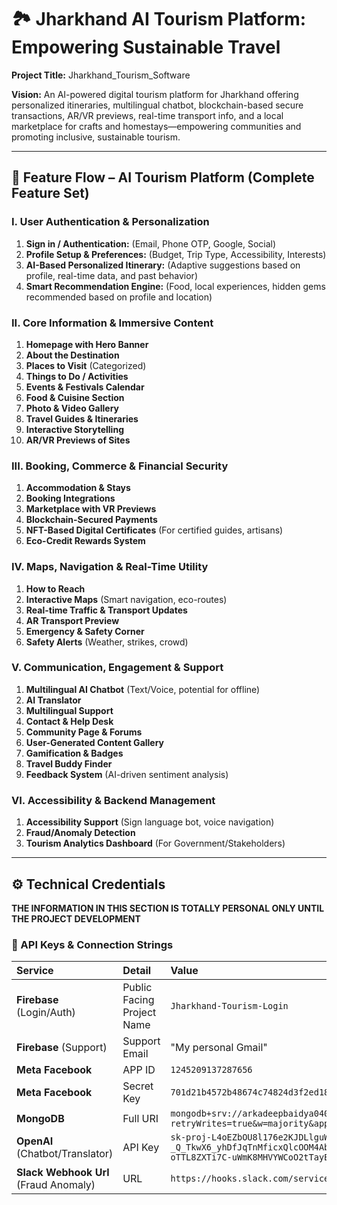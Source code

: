 # 🏞️ Jharkhand AI Tourism Platform: Empowering Sustainable Travel

**Project Title:** Jharkhand\_Tourism\_Software

**Vision:** An AI-powered digital tourism platform for Jharkhand offering personalized itineraries, multilingual chatbot, blockchain-based secure transactions, AR/VR previews, real-time transport info, and a local marketplace for crafts and homestays—empowering communities and promoting inclusive, sustainable tourism.

---

## 🚀 Feature Flow – AI Tourism Platform (Complete Feature Set)

### I. User Authentication & Personalization
1.  **Sign in / Authentication:** (Email, Phone OTP, Google, Social)
2.  **Profile Setup & Preferences:** (Budget, Trip Type, Accessibility, Interests)
3.  **AI-Based Personalized Itinerary:** (Adaptive suggestions based on profile, real-time data, and past behavior)
4.  **Smart Recommendation Engine:** (Food, local experiences, hidden gems recommended based on profile and location)

### II. Core Information & Immersive Content
1.  **Homepage with Hero Banner**
2.  **About the Destination**
3.  **Places to Visit** (Categorized)
4.  **Things to Do / Activities**
5.  **Events & Festivals Calendar**
6.  **Food & Cuisine Section**
7.  **Photo & Video Gallery**
8.  **Travel Guides & Itineraries**
9. **Interactive Storytelling**
10. **AR/VR Previews of Sites**

### III. Booking, Commerce & Financial Security
1.  **Accommodation & Stays**
2.  **Booking Integrations**
3.  **Marketplace with VR Previews**
4.  **Blockchain-Secured Payments**
5.  **NFT-Based Digital Certificates** (For certified guides, artisans)
6.  **Eco-Credit Rewards System**

### IV. Maps, Navigation & Real-Time Utility
1.  **How to Reach**
2.  **Interactive Maps** (Smart navigation, eco-routes)
3.  **Real-time Traffic & Transport Updates**
4.  **AR Transport Preview**
5.  **Emergency & Safety Corner**
6.  **Safety Alerts** (Weather, strikes, crowd)

### V. Communication, Engagement & Support
1.  **Multilingual AI Chatbot** (Text/Voice, potential for offline)
2.  **AI Translator**
3.  **Multilingual Support**
4.  **Contact & Help Desk**
5.  **Community Page & Forums**
6.  **User-Generated Content Gallery**
7.  **Gamification & Badges**
8.  **Travel Buddy Finder**
9. **Feedback System** (AI-driven sentiment analysis)

### VI. Accessibility & Backend Management
1.  **Accessibility Support** (Sign language bot, voice navigation)
2.  **Fraud/Anomaly Detection**
3.  **Tourism Analytics Dashboard** (For Government/Stakeholders)

---

## ⚙️ Technical Credentials

**THE INFORMATION IN THIS SECTION IS TOTALLY PERSONAL ONLY UNTIL THE PROJECT DEVELOPMENT**

### 🔑 API Keys & Connection Strings

| Service | Detail | Value |
| :--- | :--- | :--- |
| **Firebase** (Login/Auth) | Public Facing Project Name | `Jharkhand-Tourism-Login` |
| **Firebase** (Support) | Support Email | "My personal Gmail" |
| **Meta Facebook** | APP ID | `1245209137287656` |
| **Meta Facebook** | Secret Key | `701d21b4572b48674c74824d3f2ed18d` |
| **MongoDB** | Full URI | `mongodb+srv://arkadeepbaidya040903_db_user:GHK0016XK997@tourismai.hak47ed.mongodb.net/?retryWrites=true&w=majority&appName=TourismAI` |
| **OpenAI** (Chatbot/Translator) | API Key | `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` |
| **Slack Webhook Url** (Fraud Anomaly) | URL  | `https://hooks.slack.com/services/T0123456789/B1001010101/7IsoQTrixdUtE971O1xQTm4T` |